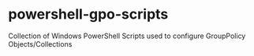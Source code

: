 # powershell-gpo-scripts
Collection of Windows PowerShell Scripts used to configure GroupPolicy Objects/Collections
